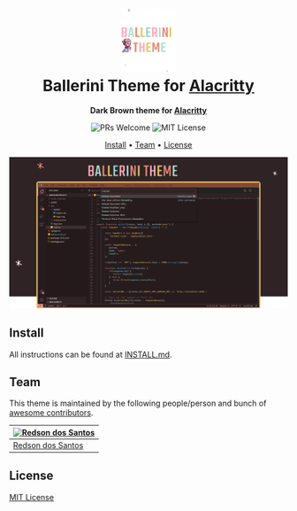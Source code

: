 <h1 align="center">
  <br>
  <img src="./icon.png" alt="Ballerini Theme Icon" width="100">
  <br>
  Ballerini Theme for <a href="https://github.com/alacritty/alacritty">Alacritty</a>
  <br>
</h1>

<p align="center">
  <strong>Dark Brown theme for <a href="https://github.com/alacritty/alacritty">Alacritty</a></strong>
</p>

<p align="center">
  <img src="https://img.shields.io/badge/PRs-welcome-orange" alt="PRs Welcome"/>

  <img src="https://img.shields.io/badge/MIT-License-orange" alt="MIT License"/>
</p>

<p align="center">
  <a href="#install">Install</a> •
  <a href="#team">Team</a> •
  <a href="#license">License</a>
</p>

<p align="center">
  <img src="./screenshot.png" alt="Ballerini Theme Screenshot for Alacritty">
</p>

## Install

All instructions can be found at [INSTALL.md](./INSTALL.md).

## Team

This theme is maintained by the following people/person and bunch of [awesome contributors](https://github.com/Ballerini-Theme/alacritty/graphs/contributors).

| [![Redson dos Santos](https://github.com/RedsonBr140.png?size=100)](https://github.com/RedsonBr140)
| ----------------------------------------------------------------------------------------------- |
| [Redson dos Santos](https://github.com/RedsonBr140) |

## License

[MIT License](./LICENSE)
